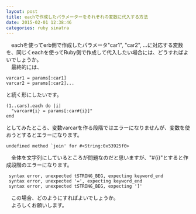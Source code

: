 ```yaml
---
layout: post
title: eachで作成したパラメーターをそれぞれの変数に代入する方法
date: 2015-02-01 12:38:46
categories: ruby sinatra
---
```

<p>　eachを使ってerb側で作成したパラメータ"car1", "car2", ...に対応する変数を、同じくeachを使ってRuby側で作成して代入したい場合には、どうすればよいでしょうか。<br>
　最終的には、</p>

<pre><code>varcar1 = params[:car1]
varcar2 = params[:car2]...
</code></pre>

<p>と続く形にしたいです。</p>

<pre><code>(1..cars).each do |i|
  "varcar#{i} = params[:car#{i}]"
end
</code></pre>

<p>としてみたところ、変数varcarを作る段階ではエラーになりませんが、変数を使おうとするとエラーになります。</p>

<pre><code>undefined method `join' for #&lt;String:0x53925f0&gt; 
</code></pre>

<p>　全体を文字列にしているところが問題なのだと思いますが、"#{i}"とすると作成段階のエラーになります。</p>

<pre><code> syntax error, unexpected tSTRING_BEG, expecting keyword_end
 syntax error, unexpected '=', expecting keyword_end
 syntax error, unexpected tSTRING_BEG, expecting ']'
</code></pre>

<p>　この場合、どのようにすればよいでしょうか。<br>
　よろしくお願いします。</p>
